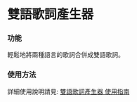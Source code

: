 # 雙語歌詞產生器

### 功能
輕鬆地將兩種語言的歌詞合併成雙語歌詞。

### 使用方法
詳細使用說明請見: [雙語歌詞產生器 使用指南](https://benjamin-yan.github.io/雙語歌詞產生器-使用指南/)

